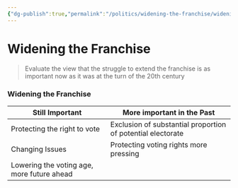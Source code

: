 ```yaml
---
{"dg-publish":true,"permalink":"/politics/widening-the-franchise/widening-the-franchise/","dgHomeLink":true,"dgPassFrontmatter":false}
---
```


# Widening the Franchise

> Evaluate the view that the struggle to extend the franchise is as important now as it was at the turn of the 20th century

### Widening the Franchise
| Still Important                            | More important in the Past                                  |
| ------------------------------------------ | ----------------------------------------------------------- |
| Protecting the right to vote               | Exclusion of substantial proportion of potential electorate |
| Changing Issues                            | Protecting voting rights more pressing                      |
| Lowering the voting age, more future ahead |                                                             |
